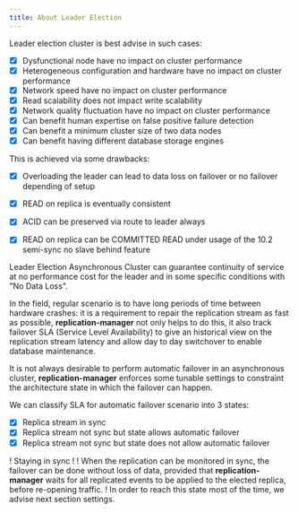 ```yaml
---
title: About Leader Election
---
```

Leader election cluster is best advise in such cases:

  - [x] Dysfunctional node have no impact on cluster performance
  - [x] Heterogeneous configuration and hardware have no impact on cluster performance
  - [x] Network speed have no impact on cluster performance
  - [x] Read scalability does not impact write scalability
  - [x] Network quality fluctuation have no impact on cluster performance
  - [x] Can benefit  human expertise on false positive failure detection
  - [x] Can benefit a minimum cluster size of two data nodes
  - [x] Can benefit having different database storage engines

This is achieved via some drawbacks:

  - [x] Overloading the leader can lead to data loss on failover or no failover depending of setup   
  - [x] READ on replica is eventually consistent  
  - [x] ACID can be preserved via route to leader always
  - [x] READ on replica can be COMMITTED READ under usage of the 10.2 semi-sync no slave behind feature


Leader Election Asynchronous Cluster can guarantee continuity of service at no performance cost for the leader and in some specific conditions with "No Data Loss".

In the field, regular scenario is to have long periods of time between hardware crashes: it is a requirement to repair the replication stream as fast as possible,  __replication-manager__ not only helps to do this, it also track failover SLA (Service Level Availability) to give an historical view on the replication stream latency and allow day to day switchover to enable database maintenance.  

It is not always desirable to perform  automatic failover in an asynchronous cluster, __replication-manager__ enforces some tunable settings to constraint the architecture state in which the failover can happen.

We can classify SLA for automatic failover scenario into 3 states:

  - [x] Replica stream in sync   
  - [x] Replica stream not sync but state allows automatic failover      
  - [x] Replica stream not sync but state does not allow automatic failover

! Staying in sync
!
! When the replication can be monitored in sync, the failover can be done without loss of data, provided that __replication-manager__ waits for all replicated events to be applied to the elected replica, before re-opening traffic.
! In order to reach this state most of the time, we advise next section settings.
